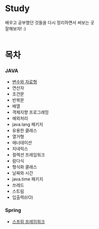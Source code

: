 # Study
배우고 공부했던 것들을 다시 정리하면서 써보는 곳 <br/>
잘해보자! :)
 <br/>
 <br/>
# 목차
### JAVA
- [변수와 자료형](https://github.com/JINI-PeachFuzz/Study/blob/main/Java/Compilation/1.%20%EB%B3%80%EC%88%98%EC%99%80%20%EC%9E%90%EB%A3%8C%ED%98%95.md)
- 연산자
- 조건문
- 반복문
- 배열
- 객체지향 프로그래밍
- 예외처리
- java.lang 패키지
- 유용한 클래스
- 열거형
- 애너테이션
- 지네릭스
- 컬렉션 프레임워크
- 람다식
- 형식화 클래스
- 날짜와 시간
- java.time 패키지
- 쓰레드
- 스트림
- 입출력(I/O)

### Spring
- [스프링 프레임워크](https://github.com/JINI-PeachFuzz/Study/blob/main/%EC%8A%A4%ED%94%84%EB%A7%81/%EC%8A%A4%ED%94%84%EB%A7%81%20%ED%94%84%EB%A0%88%EC%9E%84%EC%9B%8C%ED%81%AC.md)

